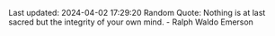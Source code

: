 Last updated: 2024-04-02 17:29:20
Random Quote: Nothing is at last sacred but the integrity of your own mind. - Ralph Waldo Emerson